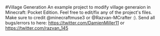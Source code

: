 #Village Generation 
An example project to modify village generaion in Minecraft: Pocket Edition. Feel free to edit/fix any of the project's files. Make sure to credit @minecraftmuse3 or @Razvan-MCrafter :). Send all bugs/errors to here: https://twitter.com/DamienMiller11 or https://twitter.com/razvan_145
